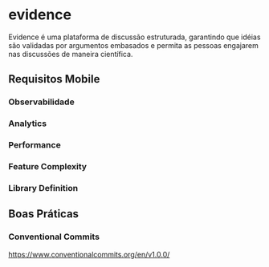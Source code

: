 # evidence

Evidence é uma plataforma de discussão estruturada, garantindo que idéias são validadas por argumentos embasados e permita as pessoas engajarem nas discussões de maneira científica.

## Requisitos Mobile
### Observabilidade
### Analytics
### Performance
### Feature Complexity
### Library Definition

## Boas Práticas
### Conventional Commits
https://www.conventionalcommits.org/en/v1.0.0/